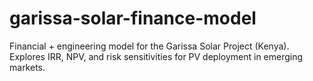 # garissa-solar-finance-model
Financial + engineering model for the Garissa Solar Project (Kenya). Explores IRR, NPV, and risk sensitivities for PV deployment in emerging markets.
